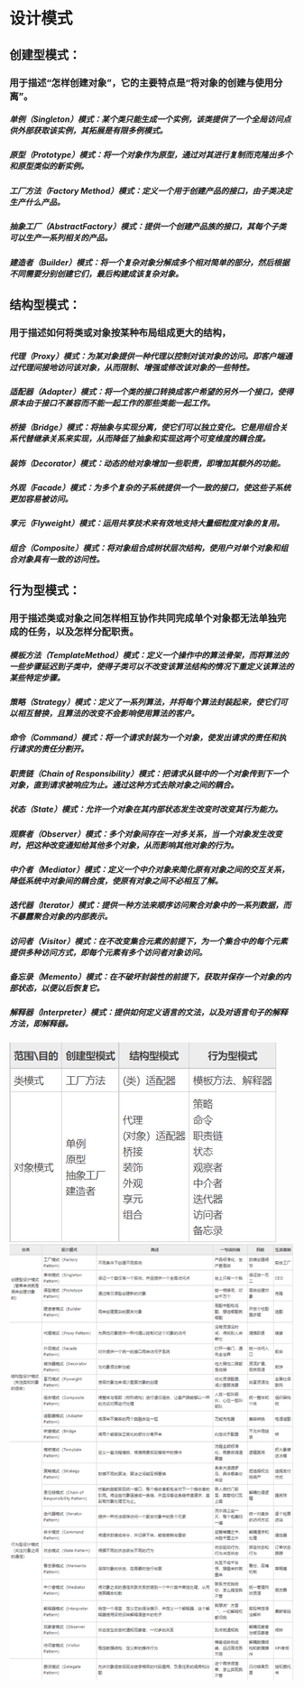 # 设计模式
## 创建型模式：
### 用于描述“怎样创建对象”，它的主要特点是“将对象的创建与使用分离”。  
##### 单例（Singleton）模式：某个类只能生成一个实例，该类提供了一个全局访问点供外部获取该实例，其拓展是有限多例模式。
##### 原型（Prototype）模式：将一个对象作为原型，通过对其进行复制而克隆出多个和原型类似的新实例。
##### 工厂方法（Factory Method）模式：定义一个用于创建产品的接口，由子类决定生产什么产品。
##### 抽象工厂（AbstractFactory）模式：提供一个创建产品族的接口，其每个子类可以生产一系列相关的产品。
##### 建造者（Builder）模式：将一个复杂对象分解成多个相对简单的部分，然后根据不同需要分别创建它们，最后构建成该复杂对象。

## 结构型模式：
### 用于描述如何将类或对象按某种布局组成更大的结构， 
##### 代理（Proxy）模式：为某对象提供一种代理以控制对该对象的访问。即客户端通过代理间接地访问该对象，从而限制、增强或修改该对象的一些特性。
##### 适配器（Adapter）模式：将一个类的接口转换成客户希望的另外一个接口，使得原本由于接口不兼容而不能一起工作的那些类能一起工作。
##### 桥接（Bridge）模式：将抽象与实现分离，使它们可以独立变化。它是用组合关系代替继承关系来实现，从而降低了抽象和实现这两个可变维度的耦合度。
##### 装饰（Decorator）模式：动态的给对象增加一些职责，即增加其额外的功能。
##### 外观（Facade）模式：为多个复杂的子系统提供一个一致的接口，使这些子系统更加容易被访问。
##### 享元（Flyweight）模式：运用共享技术来有效地支持大量细粒度对象的复用。
##### 组合（Composite）模式：将对象组合成树状层次结构，使用户对单个对象和组合对象具有一致的访问性。

## 行为型模式：
### 用于描述类或对象之间怎样相互协作共同完成单个对象都无法单独完成的任务，以及怎样分配职责。
##### 模板方法（TemplateMethod）模式：定义一个操作中的算法骨架，而将算法的一些步骤延迟到子类中，使得子类可以不改变该算法结构的情况下重定义该算法的某些特定步骤。
##### 策略（Strategy）模式：定义了一系列算法，并将每个算法封装起来，使它们可以相互替换，且算法的改变不会影响使用算法的客户。
##### 命令（Command）模式：将一个请求封装为一个对象，使发出请求的责任和执行请求的责任分割开。
##### 职责链（Chain of Responsibility）模式：把请求从链中的一个对象传到下一个对象，直到请求被响应为止。通过这种方式去除对象之间的耦合。
##### 状态（State）模式：允许一个对象在其内部状态发生改变时改变其行为能力。
##### 观察者（Observer）模式：多个对象间存在一对多关系，当一个对象发生改变时，把这种改变通知给其他多个对象，从而影响其他对象的行为。
##### 中介者（Mediator）模式：定义一个中介对象来简化原有对象之间的交互关系，降低系统中对象间的耦合度，使原有对象之间不必相互了解。
##### 迭代器（Iterator）模式：提供一种方法来顺序访问聚合对象中的一系列数据，而不暴露聚合对象的内部表示。
##### 访问者（Visitor）模式：在不改变集合元素的前提下，为一个集合中的每个元素提供多种访问方式，即每个元素有多个访问者对象访问。
##### 备忘录（Memento）模式：在不破坏封装性的前提下，获取并保存一个对象的内部状态，以便以后恢复它。
##### 解释器（Interpreter）模式：提供如何定义语言的文法，以及对语言句子的解释方法，即解释器。
![](assets/design.jpg)
![](assets/GoF.png)